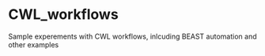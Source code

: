 # CWL_workflows
Sample experements with CWL workflows, inlcuding BEAST automation and other examples
